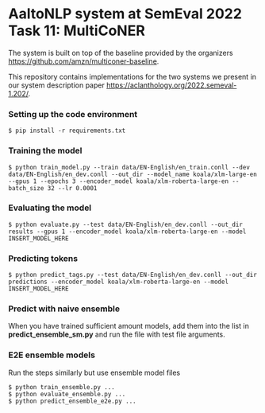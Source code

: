 # AaltoNLP system at SemEval 2022 Task 11: MultiCoNER

The system is built on top of the baseline provided by the organizers https://github.com/amzn/multiconer-baseline.

This repository contains implementations for the two systems we present in our system description paper https://aclanthology.org/2022.semeval-1.202/.



### Setting up the code environment

```
$ pip install -r requirements.txt
```

### Training the model

```
$ python train_model.py --train data/EN-English/en_train.conll --dev data/EN-English/en_dev.conll --out_dir --model_name koala/xlm-large-en --gpus 1 --epochs 3 --encoder_model koala/xlm-roberta-large-en --batch_size 32 --lr 0.0001
```
### Evaluating the model

```
$ python evaluate.py --test data/EN-English/en_dev.conll --out_dir results --gpus 1 --encoder_model koala/xlm-roberta-large-en --model INSERT_MODEL_HERE
```

### Predicting tokens

```
$ python predict_tags.py --test data/EN-English/en_dev.conll --out_dir predictions --encoder_model koala/xlm-roberta-large-en --model INSERT_MODEL_HERE
```

### Predict with naive ensemble

When you have trained sufficient amount models, add them into the list in **predict_ensemble_sm.py** and run the file with test file arguments.

### E2E ensemble models

Run the steps similarly but use ensemble model files

```
$ python train_ensemble.py ...
$ python evaluate_ensemble.py ...
$ python predict_ensemble_e2e.py ...
```
